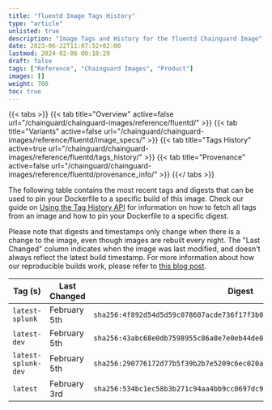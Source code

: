 ```yaml
---
title: "fluentd Image Tags History"
type: "article"
unlisted: true
description: "Image Tags and History for the fluentd Chainguard Image"
date: 2023-06-22T11:07:52+02:00
lastmod: 2024-02-06 00:18:29
draft: false
tags: ["Reference", "Chainguard Images", "Product"]
images: []
weight: 700
toc: true
---
```


{{< tabs >}}
{{< tab title="Overview" active=false url="/chainguard/chainguard-images/reference/fluentd/" >}}
{{< tab title="Variants" active=false url="/chainguard/chainguard-images/reference/fluentd/image_specs/" >}}
{{< tab title="Tags History" active=true url="/chainguard/chainguard-images/reference/fluentd/tags_history/" >}}
{{< tab title="Provenance" active=false url="/chainguard/chainguard-images/reference/fluentd/provenance_info/" >}}
{{</ tabs >}}

The following table contains the most recent tags and digests that can be used to pin your Dockerfile to a specific build of this image. Check our guide on [Using the Tag History API](/chainguard/chainguard-images/using-the-tag-history-api/) for information on how to fetch all tags from an image and how to pin your Dockerfile to a specific digest.

Please note that digests and timestamps only change when there is a change to the image, even though images are rebuilt every night. The "Last Changed" column indicates when the image was last modified, and doesn't always reflect the latest build timestamp. For more information about how our reproducible builds work, please refer to [this blog post](https://www.chainguard.dev/unchained/reproducing-chainguards-reproducible-image-builds).

| Tag (s)              | Last Changed | Digest                                                                    |
|----------------------|--------------|---------------------------------------------------------------------------|
|  `latest-splunk`     | February 5th | `sha256:4f892d54d5d59c078607acde736f17f3b0fef2531f3b3f3c04d3533146846750` |
|  `latest-dev`        | February 5th | `sha256:43abc68e0db7598955c86a8e7e0eb44de0c63f1cbcf904636319294688875aa0` |
|  `latest-splunk-dev` | February 5th | `sha256:290776172d77b5f39b2b7e5209c6ec020a31d2750591812d5292fa7d47338349` |
|  `latest`            | February 3rd | `sha256:534bc1ec58b3b271c94aa4bb9cc0697dc9f14f19b8e817e095fbdcaf4220795a` |

